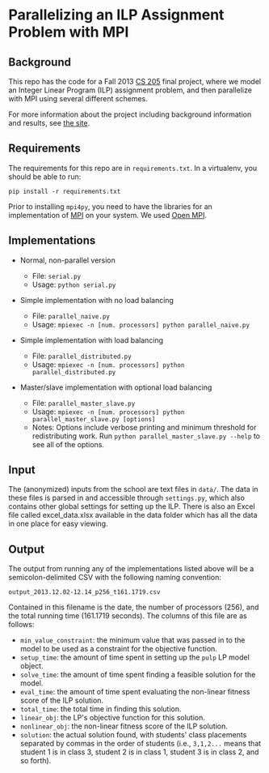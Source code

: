 Parallelizing an ILP Assignment Problem with MPI
================================================


Background
----------

This repo has the code for a Fall 2013 [CS 205](http://iacs-courses.seas.harvard.edu/courses/cs205/) final project, where we model an Integer Linear Program (ILP) assignment problem, and then parallelize with MPI using several different schemes.

For more information about the project including background information and results, see [the site](http://isms.github.io/cs205-fall13-project/).


Requirements
------------

The requirements for this repo are in `requirements.txt`. In a virtualenv, you should be able to run:

    pip install -r requirements.txt

Prior to installing `mpi4py`, you need to have the libraries for an implementation of [MPI](http://en.wikipedia.org/wiki/Message_Passing_Interface) on your system. We used [Open MPI](http://www.open-mpi.org/).


Implementations
---------------

   * Normal, non-parallel version

     - File: `serial.py`
     - Usage: `python serial.py`

   * Simple implementation with no load balancing
     - File: `parallel_naive.py`
     - Usage: `mpiexec -n [num. processors] python parallel_naive.py`

   * Simple implementation with load balancing
     - File: `parallel_distributed.py`
     - Usage: `mpiexec -n [num. processors] python parallel_distributed.py`

   * Master/slave implementation with optional load balancing
     - File: `parallel_master_slave.py`
     - Usage: `mpiexec -n [num. processors] python parallel_master_slave.py [options]`
     - Notes: Options include verbose printing and minimum threshold for redistributing work. Run `python parallel_master_slave.py --help` to see all of the options.


Input
-----

The (anonymized) inputs from the school are text files in `data/`. The data in these files is parsed in and accessible through `settings.py`, which also contains other global settings for setting up the ILP. There is also an Excel file called excel_data.xlsx available in the data folder which has all the data in one place for easy viewing.

Output
------

The output from running any of the implementations listed above will be a semicolon-delimited CSV with the following naming convention:

    output_2013.12.02-12.14_p256_t161.1719.csv

Contained in this filename is the date, the number of processors (256), and the total running time (161.1719 seconds). The columns of this file are as follows:

   * `min_value_constraint`: the minimum value that was passed in to the model to be used as a constraint for the objective function.
   * `setup_time`: the amount of time spent in setting up the `pulp` LP model object.
   * `solve_time`: the amount of time spent finding a feasible solution for the model.
   * `eval_time`: the amount of time spent evaluating the non-linear fitness score of the ILP solution.
   * `total_time`: the total time in finding this solution.
   * `linear_obj`: the LP's objective function for this solution.
   * `nonlinear_obj`: the non-linear fitness score of the ILP solution.
   * `solution`: the actual solution found, with students' class placements separated by commas in the order of students (i.e., `3,1,2...` means that student 1 is in class 3, student 2 is in class 1, student 3 is in class 2, and so forth).
